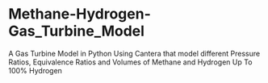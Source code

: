 # Methane-Hydrogen-Gas_Turbine_Model
A Gas Turbine Model in Python Using Cantera that model different Pressure Ratios, Equivalence Ratios and Volumes of Methane and Hydrogen Up To 100% Hydrogen
